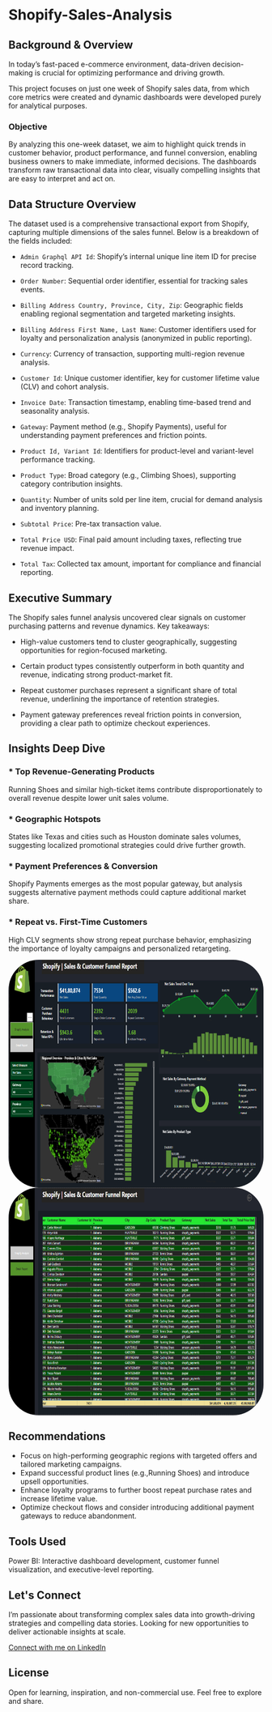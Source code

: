 # Shopify-Sales-Analysis
## Background & Overview
In today’s fast-paced e-commerce environment, data-driven decision-making is crucial for optimizing performance and driving growth.

This project focuses on just one week of Shopify sales data, from which core metrics were created and dynamic dashboards were developed purely for analytical purposes.

### Objective
By analyzing this one-week dataset, we aim to highlight quick trends in customer behavior, product performance, and funnel conversion, enabling business owners to make immediate, informed decisions. The dashboards transform raw transactional data into clear, visually compelling insights that are easy to interpret and act on.

## Data Structure Overview
The dataset used is a comprehensive transactional export from Shopify, capturing multiple dimensions of the sales funnel. Below is a breakdown of the fields included:

 * `Admin Graphql API Id`: Shopify’s internal unique line item ID for precise record tracking.

 * `Order Number`: Sequential order identifier, essential for tracking sales events.

 * `Billing Address Country, Province, City, Zip`: Geographic fields enabling regional segmentation and targeted marketing insights.

 * `Billing Address First Name, Last Name`: Customer identifiers used for loyalty and personalization analysis (anonymized in public reporting).

 * `Currency`: Currency of transaction, supporting multi-region revenue analysis.

 * `Customer Id`: Unique customer identifier, key for customer lifetime value (CLV) and cohort analysis.

 * `Invoice Date`: Transaction timestamp, enabling time-based trend and seasonality analysis.

 * `Gateway`: Payment method (e.g., Shopify Payments), useful for understanding payment preferences and friction points.

 * `Product Id, Variant Id`: Identifiers for product-level and variant-level performance tracking.

 * `Product Type`: Broad category (e.g., Climbing Shoes), supporting category contribution insights.

 * `Quantity`: Number of units sold per line item, crucial for demand analysis and inventory planning.

 * `Subtotal Price`: Pre-tax transaction value.

 * `Total Price USD`: Final paid amount including taxes, reflecting true revenue impact.

 * `Total Tax`: Collected tax amount, important for compliance and financial reporting.

## Executive Summary
The Shopify sales funnel analysis uncovered clear signals on customer purchasing patterns and revenue dynamics. Key takeaways:

 * High-value customers tend to cluster geographically, suggesting opportunities for region-focused marketing.

 * Certain product types consistently outperform in both quantity and revenue, indicating strong product-market fit.

 * Repeat customer purchases represent a significant share of total revenue, underlining the importance of retention strategies.

 * Payment gateway preferences reveal friction points in conversion, providing a clear path to optimize checkout experiences.

## Insights Deep Dive
###  * Top Revenue-Generating Products

Running Shoes and similar high-ticket items contribute disproportionately to overall revenue despite lower unit sales volume.

###  * Geographic Hotspots

States like Texas and cities such as Houston dominate sales volumes, suggesting localized promotional strategies could drive further growth.

###  * Payment Preferences & Conversion

Shopify Payments emerges as the most popular gateway, but analysis suggests alternative payment methods could capture additional market share.

###  * Repeat vs. First-Time Customers

High CLV segments show strong repeat purchase behavior, emphasizing the importance of loyalty campaigns and personalized retargeting.

 <img align="center" alt="zerotwo-pic" height="450" style="border-radius:60px;" src="https://github.com/Naveena-1213/Shopify-Sales-Analysis/blob/main/Net%20sales.png">
 <img align="center" alt="zerotwo-pic" height="450" style="border-radius:60px;" src="https://github.com/Naveena-1213/Shopify-Sales-Analysis/blob/main/Detailed%20Report.png">

## Recommendations
 * Focus on high-performing geographic regions with targeted offers and tailored marketing campaigns.
 * Expand successful product lines (e.g.,Running Shoes) and introduce upsell opportunities.
 * Enhance loyalty programs to further boost repeat purchase rates and increase lifetime value.
 * Optimize checkout flows and consider introducing additional payment gateways to reduce abandonment.

## Tools Used

Power BI: Interactive dashboard development, customer funnel visualization, and executive-level reporting.

## Let's Connect
I’m passionate about transforming complex sales data into growth-driving strategies and compelling data stories.
Looking for new opportunities to deliver actionable insights at scale.

[Connect with me on LinkedIn](https://www.linkedin.com/in/naveena-data-analyst/)

## License
Open for learning, inspiration, and non-commercial use. Feel free to explore and share.
